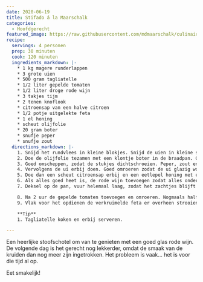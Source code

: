 ```yaml
---
date: 2020-06-19
title: Stifado á la Maarschalk
categories:
  - Hoofdgerecht
featured_image: https://raw.githubusercontent.com/mdmaarschalk/culinair/master/fotos/stifado/stifado.jpg
recipe:
  servings: 4 personen
  prep: 30 minuten
  cook: 120 minuten
  ingredients_markdown: |-
    * 1 kg magere runderlappen
    * 3 grote uien
    * 500 gram tagliatelle
    * 1/2 liter gepelde tomaten
    * 1/2 liter droge rode wijn
    * 3 takjes tijm
    * 2 tenen knoflook
    * citroensap van een halve citroen
    * 1/2 potje uitgelekte feta
    * 1 el honing
    * scheut olijfolie
    * 20 gram boter
    * snufje peper
    * snufje zout
  directions_markdown: |-
    1. Snijd het rundvlees in kleine blokjes. Snijd de uien in kleine stukjes.
    2. Doe de olijfolie tezamen met een klontje boter in de braadpan. Goed heet laten worden en het vlees toevoegen.
    3. Goed omscheppen, zodat de stukjes dichtschroeien. Peper, zout en knoflook naar smaak toevoegen.
    4. Vervolgens de ui erbij doen. Goed omroeren zodat de ui glazig wordt.
    5. Doe dan een scheut citroensap erbij en een eetlepel honing met een flinke hoeveelheid tijm.
    6. Als alles goed heet is, de rode wijn toevoegen zodat alles onder het vocht staat.
    7. Deksel op de pan, vuur helemaal laag, zodat het zachtjes blijft pruttelen, ongeveer 1,5 uur laten staan (af en toe omroeren).

    8. Na 2 uur de gepelde tomaten toevoegen en omroeren. Nogmaals half uur laten sudderen.
    9. Vlak voor het opdienen de verkruimelde feta er overheen strooien. Het gerecht is klaar als de feta een beetje gesmolten erop ligt, of eerder als je niet langer kunt wachten.

    **Tip**
    1. Tagliatelle koken en erbij serveren.

---
```

Een heerlijke stoofschotel om van te genieten met een goed glas rode wijn. De volgende dag is het gerecht nog lekkerder, omdat de smaak van de kruiden dan nog meer zijn ingetrokken. Het probleem is vaak... het is voor die tijd al op.

Eet smakelijk!
